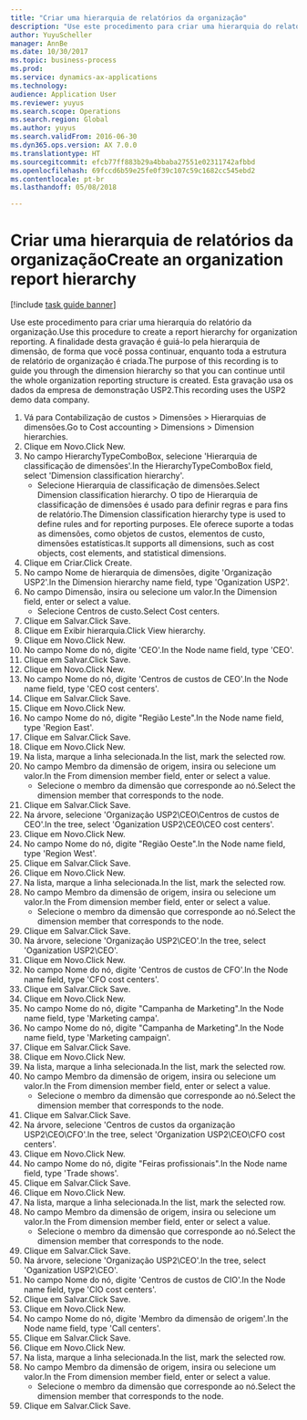 ```yaml
--- 
title: "Criar uma hierarquia de relatórios da organização"
description: "Use este procedimento para criar uma hierarquia do relatório da organização."
author: YuyuScheller
manager: AnnBe
ms.date: 10/30/2017
ms.topic: business-process
ms.prod: 
ms.service: dynamics-ax-applications
ms.technology: 
audience: Application User
ms.reviewer: yuyus
ms.search.scope: Operations
ms.search.region: Global
ms.author: yuyus
ms.search.validFrom: 2016-06-30
ms.dyn365.ops.version: AX 7.0.0
ms.translationtype: HT
ms.sourcegitcommit: efcb77ff883b29a4bbaba27551e02311742afbbd
ms.openlocfilehash: 69fccd6b59e25fe0f39c107c59c1682cc545ebd2
ms.contentlocale: pt-br
ms.lasthandoff: 05/08/2018

---
```

# <a name="create-an-organization-report-hierarchy"></a><span data-ttu-id="57728-103">Criar uma hierarquia de relatórios da organização</span><span class="sxs-lookup"><span data-stu-id="57728-103">Create an organization report hierarchy</span></span>

[!include [task guide banner](../../includes/task-guide-banner.md)]

<span data-ttu-id="57728-104">Use este procedimento para criar uma hierarquia do relatório da organização.</span><span class="sxs-lookup"><span data-stu-id="57728-104">Use this procedure to create a report hierarchy for organization reporting.</span></span> <span data-ttu-id="57728-105">A finalidade desta gravação é guiá-lo pela hierarquia de dimensão, de forma que você possa continuar, enquanto toda a estrutura de relatório de organização é criada.</span><span class="sxs-lookup"><span data-stu-id="57728-105">The purpose of this recording is to guide you through the dimension hierarchy so that you can continue until the whole organization reporting structure is created.</span></span> <span data-ttu-id="57728-106">Esta gravação usa os dados da empresa de demonstração USP2.</span><span class="sxs-lookup"><span data-stu-id="57728-106">This recording uses the USP2 demo data company.</span></span>

1. <span data-ttu-id="57728-107">Vá para Contabilização de custos > Dimensões > Hierarquias de dimensões.</span><span class="sxs-lookup"><span data-stu-id="57728-107">Go to Cost accounting > Dimensions > Dimension hierarchies.</span></span>
2. <span data-ttu-id="57728-108">Clique em Novo.</span><span class="sxs-lookup"><span data-stu-id="57728-108">Click New.</span></span>
3. <span data-ttu-id="57728-109">No campo HierarchyTypeComboBox, selecione 'Hierarquia de classificação de dimensões'.</span><span class="sxs-lookup"><span data-stu-id="57728-109">In the HierarchyTypeComboBox field, select 'Dimension classification hierarchy'.</span></span>
    * <span data-ttu-id="57728-110">Selecione Hierarquia de classificação de dimensões.</span><span class="sxs-lookup"><span data-stu-id="57728-110">Select Dimension classification hierarchy.</span></span> <span data-ttu-id="57728-111">O tipo de Hierarquia de classificação de dimensões é usado para definir regras e para fins de relatório.</span><span class="sxs-lookup"><span data-stu-id="57728-111">The Dimension classification hierarchy type is used to define rules and for reporting purposes.</span></span> <span data-ttu-id="57728-112">Ele oferece suporte a todas as dimensões, como objetos de custos, elementos de custo, dimensões estatísticas.</span><span class="sxs-lookup"><span data-stu-id="57728-112">It supports all dimensions, such as cost objects, cost elements, and statistical dimensions.</span></span>  
4. <span data-ttu-id="57728-113">Clique em Criar.</span><span class="sxs-lookup"><span data-stu-id="57728-113">Click Create.</span></span>
5. <span data-ttu-id="57728-114">No campo Nome de hierarquia de dimensões, digite 'Organização USP2'.</span><span class="sxs-lookup"><span data-stu-id="57728-114">In the Dimension hierarchy name field, type 'Oganization USP2'.</span></span>
6. <span data-ttu-id="57728-115">No campo Dimensão, insira ou selecione um valor.</span><span class="sxs-lookup"><span data-stu-id="57728-115">In the Dimension field, enter or select a value.</span></span>
    * <span data-ttu-id="57728-116">Selecione Centros de custo.</span><span class="sxs-lookup"><span data-stu-id="57728-116">Select Cost centers.</span></span>  
7. <span data-ttu-id="57728-117">Clique em Salvar.</span><span class="sxs-lookup"><span data-stu-id="57728-117">Click Save.</span></span>
8. <span data-ttu-id="57728-118">Clique em Exibir hierarquia.</span><span class="sxs-lookup"><span data-stu-id="57728-118">Click View hierarchy.</span></span>
9. <span data-ttu-id="57728-119">Clique em Novo.</span><span class="sxs-lookup"><span data-stu-id="57728-119">Click New.</span></span>
10. <span data-ttu-id="57728-120">No campo Nome do nó, digite 'CEO'.</span><span class="sxs-lookup"><span data-stu-id="57728-120">In the Node name field, type 'CEO'.</span></span>
11. <span data-ttu-id="57728-121">Clique em Salvar.</span><span class="sxs-lookup"><span data-stu-id="57728-121">Click Save.</span></span>
12. <span data-ttu-id="57728-122">Clique em Novo.</span><span class="sxs-lookup"><span data-stu-id="57728-122">Click New.</span></span>
13. <span data-ttu-id="57728-123">No campo Nome do nó, digite 'Centros de custos de CEO'.</span><span class="sxs-lookup"><span data-stu-id="57728-123">In the Node name field, type 'CEO cost centers'.</span></span>
14. <span data-ttu-id="57728-124">Clique em Salvar.</span><span class="sxs-lookup"><span data-stu-id="57728-124">Click Save.</span></span>
15. <span data-ttu-id="57728-125">Clique em Novo.</span><span class="sxs-lookup"><span data-stu-id="57728-125">Click New.</span></span>
16. <span data-ttu-id="57728-126">No campo Nome do nó, digite "Região Leste".</span><span class="sxs-lookup"><span data-stu-id="57728-126">In the Node name field, type 'Region East'.</span></span>
17. <span data-ttu-id="57728-127">Clique em Salvar.</span><span class="sxs-lookup"><span data-stu-id="57728-127">Click Save.</span></span>
18. <span data-ttu-id="57728-128">Clique em Novo.</span><span class="sxs-lookup"><span data-stu-id="57728-128">Click New.</span></span>
19. <span data-ttu-id="57728-129">Na lista, marque a linha selecionada.</span><span class="sxs-lookup"><span data-stu-id="57728-129">In the list, mark the selected row.</span></span>
20. <span data-ttu-id="57728-130">No campo Membro da dimensão de origem, insira ou selecione um valor.</span><span class="sxs-lookup"><span data-stu-id="57728-130">In the From dimension member field, enter or select a value.</span></span>
    * <span data-ttu-id="57728-131">Selecione o membro da dimensão que corresponde ao nó.</span><span class="sxs-lookup"><span data-stu-id="57728-131">Select the dimension member that corresponds to the node.</span></span>  
21. <span data-ttu-id="57728-132">Clique em Salvar.</span><span class="sxs-lookup"><span data-stu-id="57728-132">Click Save.</span></span>
22. <span data-ttu-id="57728-133">Na árvore, selecione 'Organização USP2\CEO\Centros de custos de CEO'.</span><span class="sxs-lookup"><span data-stu-id="57728-133">In the tree, select 'Oganization USP2\CEO\CEO cost centers'.</span></span>
23. <span data-ttu-id="57728-134">Clique em Novo.</span><span class="sxs-lookup"><span data-stu-id="57728-134">Click New.</span></span>
24. <span data-ttu-id="57728-135">No campo Nome do nó, digite "Região Oeste".</span><span class="sxs-lookup"><span data-stu-id="57728-135">In the Node name field, type 'Region West'.</span></span>
25. <span data-ttu-id="57728-136">Clique em Salvar.</span><span class="sxs-lookup"><span data-stu-id="57728-136">Click Save.</span></span>
26. <span data-ttu-id="57728-137">Clique em Novo.</span><span class="sxs-lookup"><span data-stu-id="57728-137">Click New.</span></span>
27. <span data-ttu-id="57728-138">Na lista, marque a linha selecionada.</span><span class="sxs-lookup"><span data-stu-id="57728-138">In the list, mark the selected row.</span></span>
28. <span data-ttu-id="57728-139">No campo Membro da dimensão de origem, insira ou selecione um valor.</span><span class="sxs-lookup"><span data-stu-id="57728-139">In the From dimension member field, enter or select a value.</span></span>
    * <span data-ttu-id="57728-140">Selecione o membro da dimensão que corresponde ao nó.</span><span class="sxs-lookup"><span data-stu-id="57728-140">Select the dimension member that corresponds to the node.</span></span>  
29. <span data-ttu-id="57728-141">Clique em Salvar.</span><span class="sxs-lookup"><span data-stu-id="57728-141">Click Save.</span></span>
30. <span data-ttu-id="57728-142">Na árvore, selecione 'Organização USP2\CEO'.</span><span class="sxs-lookup"><span data-stu-id="57728-142">In the tree, select 'Oganization USP2\CEO'.</span></span>
31. <span data-ttu-id="57728-143">Clique em Novo.</span><span class="sxs-lookup"><span data-stu-id="57728-143">Click New.</span></span>
32. <span data-ttu-id="57728-144">No campo Nome do nó, digite 'Centros de custos de CFO'.</span><span class="sxs-lookup"><span data-stu-id="57728-144">In the Node name field, type 'CFO cost centers'.</span></span>
33. <span data-ttu-id="57728-145">Clique em Salvar.</span><span class="sxs-lookup"><span data-stu-id="57728-145">Click Save.</span></span>
34. <span data-ttu-id="57728-146">Clique em Novo.</span><span class="sxs-lookup"><span data-stu-id="57728-146">Click New.</span></span>
35. <span data-ttu-id="57728-147">No campo Nome do nó, digite "Campanha de Marketing".</span><span class="sxs-lookup"><span data-stu-id="57728-147">In the Node name field, type 'Marketing campa'.</span></span>
36. <span data-ttu-id="57728-148">No campo Nome do nó, digite "Campanha de Marketing".</span><span class="sxs-lookup"><span data-stu-id="57728-148">In the Node name field, type 'Marketing campaign'.</span></span>
37. <span data-ttu-id="57728-149">Clique em Salvar.</span><span class="sxs-lookup"><span data-stu-id="57728-149">Click Save.</span></span>
38. <span data-ttu-id="57728-150">Clique em Novo.</span><span class="sxs-lookup"><span data-stu-id="57728-150">Click New.</span></span>
39. <span data-ttu-id="57728-151">Na lista, marque a linha selecionada.</span><span class="sxs-lookup"><span data-stu-id="57728-151">In the list, mark the selected row.</span></span>
40. <span data-ttu-id="57728-152">No campo Membro da dimensão de origem, insira ou selecione um valor.</span><span class="sxs-lookup"><span data-stu-id="57728-152">In the From dimension member field, enter or select a value.</span></span>
    * <span data-ttu-id="57728-153">Selecione o membro da dimensão que corresponde ao nó.</span><span class="sxs-lookup"><span data-stu-id="57728-153">Select the dimension member that corresponds to the node.</span></span>  
41. <span data-ttu-id="57728-154">Clique em Salvar.</span><span class="sxs-lookup"><span data-stu-id="57728-154">Click Save.</span></span>
42. <span data-ttu-id="57728-155">Na árvore, selecione 'Centros de custos da organização USP2\CEO\CFO'.</span><span class="sxs-lookup"><span data-stu-id="57728-155">In the tree, select 'Organization USP2\CEO\CFO cost centers'.</span></span>
43. <span data-ttu-id="57728-156">Clique em Novo.</span><span class="sxs-lookup"><span data-stu-id="57728-156">Click New.</span></span>
44. <span data-ttu-id="57728-157">No campo Nome do nó, digite "Feiras profissionais".</span><span class="sxs-lookup"><span data-stu-id="57728-157">In the Node name field, type 'Trade shows'.</span></span>
45. <span data-ttu-id="57728-158">Clique em Salvar.</span><span class="sxs-lookup"><span data-stu-id="57728-158">Click Save.</span></span>
46. <span data-ttu-id="57728-159">Clique em Novo.</span><span class="sxs-lookup"><span data-stu-id="57728-159">Click New.</span></span>
47. <span data-ttu-id="57728-160">Na lista, marque a linha selecionada.</span><span class="sxs-lookup"><span data-stu-id="57728-160">In the list, mark the selected row.</span></span>
48. <span data-ttu-id="57728-161">No campo Membro da dimensão de origem, insira ou selecione um valor.</span><span class="sxs-lookup"><span data-stu-id="57728-161">In the From dimension member field, enter or select a value.</span></span>
    * <span data-ttu-id="57728-162">Selecione o membro da dimensão que corresponde ao nó.</span><span class="sxs-lookup"><span data-stu-id="57728-162">Select the dimension member that corresponds to the node.</span></span>  
49. <span data-ttu-id="57728-163">Clique em Salvar.</span><span class="sxs-lookup"><span data-stu-id="57728-163">Click Save.</span></span>
50. <span data-ttu-id="57728-164">Na árvore, selecione 'Organização USP2\CEO'.</span><span class="sxs-lookup"><span data-stu-id="57728-164">In the tree, select 'Oganization USP2\CEO'.</span></span>
51. <span data-ttu-id="57728-165">No campo Nome do nó, digite 'Centros de custos de CIO'.</span><span class="sxs-lookup"><span data-stu-id="57728-165">In the Node name field, type 'CIO cost centers'.</span></span>
52. <span data-ttu-id="57728-166">Clique em Salvar.</span><span class="sxs-lookup"><span data-stu-id="57728-166">Click Save.</span></span>
53. <span data-ttu-id="57728-167">Clique em Novo.</span><span class="sxs-lookup"><span data-stu-id="57728-167">Click New.</span></span>
54. <span data-ttu-id="57728-168">No campo Nome do nó, digite 'Membro da dimensão de origem'.</span><span class="sxs-lookup"><span data-stu-id="57728-168">In the Node name field, type 'Call centers'.</span></span>
55. <span data-ttu-id="57728-169">Clique em Salvar.</span><span class="sxs-lookup"><span data-stu-id="57728-169">Click Save.</span></span>
56. <span data-ttu-id="57728-170">Clique em Novo.</span><span class="sxs-lookup"><span data-stu-id="57728-170">Click New.</span></span>
57. <span data-ttu-id="57728-171">Na lista, marque a linha selecionada.</span><span class="sxs-lookup"><span data-stu-id="57728-171">In the list, mark the selected row.</span></span>
58. <span data-ttu-id="57728-172">No campo Membro da dimensão de origem, insira ou selecione um valor.</span><span class="sxs-lookup"><span data-stu-id="57728-172">In the From dimension member field, enter or select a value.</span></span>
    * <span data-ttu-id="57728-173">Selecione o membro da dimensão que corresponde ao nó.</span><span class="sxs-lookup"><span data-stu-id="57728-173">Select the dimension member that corresponds to the node.</span></span>  
59. <span data-ttu-id="57728-174">Clique em Salvar.</span><span class="sxs-lookup"><span data-stu-id="57728-174">Click Save.</span></span>


